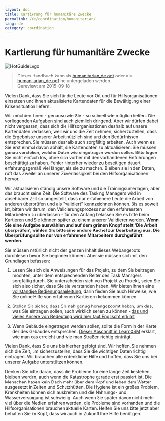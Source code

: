 ```yaml
---
layout: doc
title: Kartierung für humanitäre Zwecke
permalink: /de/coordination/humanitarian/
lang: de
category: coordination
---
```


# Kartierung für humanitäre Zwecke

![HotGuideLogo](http://hotosm.org/sites/default/themes/hot_theme/logo.png)

> Dieses Handbuch kann als  [humanitarian_de.odt](/files/humanitarian_de.odt) oder als [humanitarian_de.pdf](/files/humanitarian_de.pdf) heruntergeladen werden.  
> Gereviewt am 2015-09-18

Vielen Dank, dass Sie sich für die Leute vor Ort und für Hilfsorganisationen einsetzen und ihnen aktualisierte Kartendaten für die Bewältigung einer Krisensituation liefern.  

Wir möchten ihnen - genauso wie Sie - so schnell wie möglich helfen. Die vorliegenden Aufgaben sind auch ziemlich dringend. Aber wir dürfen dabei nicht vergessen, dass sich die Hilfsorganisationen deshalb auf unsere Kartendaten verlassen, weil wir uns die Zeit nehmen, sicherzustellen, dass die Ergebnisse unserer Arbeit nützlich sind und den Bedürfnissen entsprechen.  Sie müssen deshalb auch sorgfältig arbeiten. Auch wenn es Sie erst einmal davon abhält, die Kartendaten zu aktualisieren: Sie müssen genau verstehen, welche Daten wie eingetragen werden sollen. Bitte legen Sie nicht einfach los, ohne sich vorher mit den vorhandenen Einführungen beschäftigt zu haben. Fehler hinterher wieder zu beseitigen dauert erfahrungsgemäß viel länger, als sie zu machen. Bleiben sie in den Daten, ruft das Zweifel an unserer Zuverlässigkeit bei den Hilfsorganisationen hervor.  

Wir aktualisieren ständig unsere Software und die Trainingsunterlagen, aber das braucht seine Zeit. Die Software des Tasking Managers wird in absehbarer Zeit so umgestellt, dass nur erfahrenere Leute die Arbeit von anderen überprüfen und als "validiert" kennzeichnen können. Bis es soweit ist, bitten wir darum, den Validierungsprozess nur den erfahrensten Mitarbeitern zu überlassen - für den Anfang belassen Sie es bitte beim Kartieren und Sie können später zu einem unserer Validierer werden. **Wenn Sie eine Aufgabe auswählen und auf dem grünen Knopf steht 'Die Arbeit überprüfen', wählen SIe bitte eine andere Kachel zur Bearbeitung aus. Die Überprüfung sollte nur von erfahrenen Mitarbeitern durchgeführt werden.**  

Sie müssen natürlich nicht den ganzen Inhalt dieses Webangebots durchlesen bevor Sie beginnen können. Aber sie müssen sich mit den Grundlagen befassen:  

1. Lesen Sie sich die Anweisungen für das Projekt, zu dem Sie beitragen möchten, unter dem entsprechenden Reiter des Task Managers sorgfältig durch. Sie unterscheiden sich von Projekt zu Projekt, seien Sie sich also sicher, dass SIe sie verstanden haben. Wir bieten Ihnen eine [vollständige Bedienungsanleitung](/de/coordination/tasking-manager), darin finden Sie auch Hinweise, wie Sie online Hilfe von erfahrenen Kartierern bekommen können.  

2. Stellen Sie sicher, dass SIe nah genug herangezoomt haben, um das, was Sie eintragen sollen, auch wirklich sehen zu können - [das und vieles Andere von Bedeutung wird hier (auf Englisch) erklärt](/de/coordination/remote/)  

3. Wenn Gebäude eingetragen werden sollen, sollte die Form in der Karte der des Gebäudes entsprechen. [Dieser Abschnitt in LearnOSM](/de/coordination/remote-tracing/) erklärt, wie man das erreicht und wie man Straßen richtig einträgt.  

Vielen Dank, dass Sie uns bis hierher gefolgt sind. Wir hoffen, Sie nehmen sich die Zeit, um sicherzustellen, dass Sie die wichtigen Daten richtig eintragen. Wir brauchen alle erdenkliche Hilfe und hoffen, dass Sie uns bei unserer Aufgabe unterstützen können.  

Denken Sie bitte daran, dass die Probleme für eine lange Zeit bestehen bleiben werden, auch wenn die Katastrophe gerade erst passiert ist. Die Menschen haben kein Dach mehr über dem Kopf und leben dem Wetter ausgesetzt in Zelten und Schutzhütten. Die Hygiene ist ein großes Problem, Krankheiten können sich ausbreiten und die Nahrungs- und Wasserversorgung ist schwierig. Auch wenn Sie später davon nicht mehr viel über die Medien erfahren werden, die Probleme sind vorhanden und die Hilfsorganisationen brauchen aktuelle Karten. Helfen Sie uns bitte jetzt aber behalten Sie im Kopf, dass wir auch in Zukunft Ihre Hilfe benötigen. 